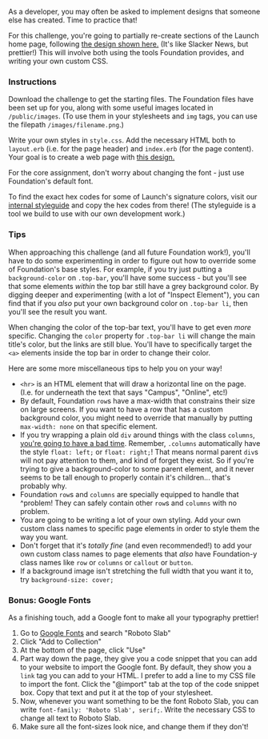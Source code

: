 As a developer, you may often be asked to implement designs that someone else has created. Time to practice that!

For this challenge, you're going to partially re-create sections of the Launch home page, following [the design shown here.](https://s3.amazonaws.com/horizon-production/images/0JsOlMC.jpg) (It's like Slacker News, but prettier!) This will involve both using the tools Foundation provides, and writing your own custom CSS.

### Instructions

Download the challenge to get the starting files. The Foundation files have been set up for you, along with some useful images located in `/public/images`. (To use them in your stylesheets and `img` tags, you can use the filepath `/images/filename.png`.)

Write your own styles in `style.css`. Add the necessary HTML both to `layout.erb` (i.e. for the page header) and `index.erb` (for the page content). Your goal is to create a web page with [this design.](https://s3.amazonaws.com/horizon-production/images/0JsOlMC.jpg)

For the core assignment, don't worry about changing the font - just use Foundation's default font.

To find the exact hex codes for some of Launch's signature colors, visit our [internal styleguide](https://launchpass.launchacademy.com/styleguide) and copy the hex codes from there! (The styleguide is a tool we build to use with our own development work.)

### Tips

When approaching this challenge (and all future Foundation work!), you'll have to do some experimenting in order to figure out how to override some of Foundation's base styles. For example, if you try just putting a `background-color` on `.top-bar`, you'll have some success - but you'll see that some elements *within* the top bar still have a grey background color. By digging deeper and experimenting (with a lot of "Inspect Element"), you can find that if you *also* put your own background color on `.top-bar li`, then you'll see the result you want.

When changing the color of the top-bar text, you'll have to get even *more* specific. Changing the `color` property for `.top-bar li` will change the main title's color, but the links are still blue. You'll have to specifically target the `<a>` elements inside the top bar in order to change their color.

Here are some more miscellaneous tips to help you on your way!

- `<hr>` is an HTML element that will draw a horizontal line on the page. (I.e. for underneath the text that says "Campus", "Online", etc!)
- By default, Foundation `row`s have a max-width that constrains their size on large screens. If you want to have a row that has a custom background color, you might need to override that manually by putting `max-width: none` on that specific element.
- If you try wrapping a plain old `div` around things with the class `columns`, [you're going to have a bad time](https://s3.amazonaws.com/horizon-production/images/hCcdiag.png). Remember, `.columns` automatically have the style `float: left;` or `float: right;`! That means normal parent `div`s will not pay attention to them, and kind of forget they exist. So if you're trying to give a background-color to some parent element, and it never seems to be tall enough to properly contain it's children... that's probably why.
- Foundation `row`s and `columns` are specially equipped to handle that ^problem! They can safely contain other `row`s and `columns` with no problem.
- You are going to be writing a lot of your own styling. Add your own custom class names to specific page elements in order to style them the way you want.
- Don't forget that it's *totally fine* (and even recommended!) to add your own custom class names to page elements that *also* have Foundation-y class names like `row` or `columns` or `callout` or `button`.
- If a background image isn't stretching the full width that you want it to, try `background-size: cover;`

### Bonus: Google Fonts

As a finishing touch, add a Google font to make all your typography prettier!

1. Go to [Google Fonts](https://www.google.com/fonts) and search "Roboto Slab"
2. Click "Add to Collection"
3. At the bottom of the page, click "Use"
4. Part way down the page, they give you a code snippet that you can add to your website to import the Google font. By default, they show you a `link` tag you can add to your HTML. I prefer to add a line to my CSS file to import the font. Click the "@import" tab at the top of the code snippet box. Copy that text and put it at the top of your stylesheet.
5. Now, whenever you want something to be the font Roboto Slab, you can write `font-family: 'Roboto Slab', serif;`. Write the necessary CSS to change all text to Roboto Slab.
6. Make sure all the font-sizes look nice, and change them if they don't!
